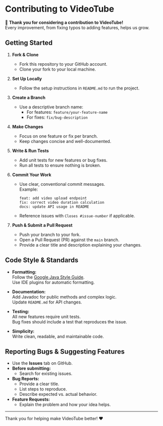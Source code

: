 # Contributing to VideoTube

🎉 **Thank you for considering a contribution to VideoTube!**  
Every improvement, from fixing typos to adding features, helps us grow.

## Getting Started

1. **Fork & Clone**
   - Fork this repository to your GitHub account.
   - Clone your fork to your local machine.

2. **Set Up Locally**
   - Follow the setup instructions in `README.md` to run the project.

3. **Create a Branch**
   - Use a descriptive branch name:  
     - For features: `feature/your-feature-name`  
     - For fixes: `fix/bug-description`

4. **Make Changes**
   - Focus on one feature or fix per branch.
   - Keep changes concise and well-documented.

5. **Write & Run Tests**
   - Add unit tests for new features or bug fixes.
   - Run all tests to ensure nothing is broken.

6. **Commit Your Work**
   - Use clear, conventional commit messages.  
     Example:  
     ```
     feat: add video upload endpoint
     fix: correct video duration calculation
     docs: update API usage in README
     ```
   - Reference issues with `Closes #issue-number` if applicable.

7. **Push & Submit a Pull Request**
   - Push your branch to your fork.
   - Open a Pull Request (PR) against the `main` branch.
   - Provide a clear title and description explaining your changes.

## Code Style & Standards

- **Formatting:**  
  Follow the [Google Java Style Guide](https://google.github.io/styleguide/javaguide.html).  
  Use IDE plugins for automatic formatting.

- **Documentation:**  
  Add Javadoc for public methods and complex logic.  
  Update `README.md` for API changes.

- **Testing:**  
  All new features require unit tests.  
  Bug fixes should include a test that reproduces the issue.

- **Simplicity:**  
  Write clean, readable, and maintainable code.

## Reporting Bugs & Suggesting Features

- Use the **Issues** tab on GitHub.
- **Before submitting:**  
  - Search for existing issues.
- **Bug Reports:**  
  - Provide a clear title.
  - List steps to reproduce.
  - Describe expected vs. actual behavior.
- **Feature Requests:**  
  - Explain the problem and how your idea helps.

---

Thank you for helping make VideoTube better! ❤️